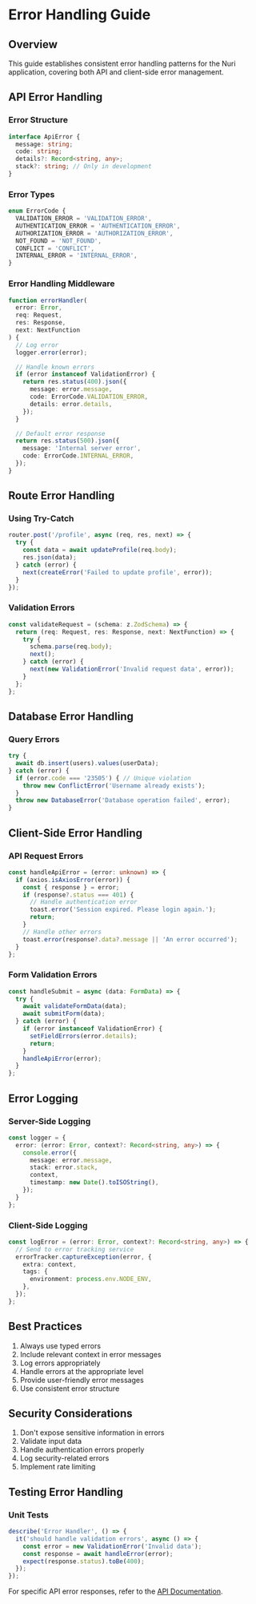 # Error Handling Guide

## Overview
This guide establishes consistent error handling patterns for the Nuri application, covering both API and client-side error management.

## API Error Handling

### Error Structure
```typescript
interface ApiError {
  message: string;
  code: string;
  details?: Record<string, any>;
  stack?: string; // Only in development
}
```

### Error Types
```typescript
enum ErrorCode {
  VALIDATION_ERROR = 'VALIDATION_ERROR',
  AUTHENTICATION_ERROR = 'AUTHENTICATION_ERROR',
  AUTHORIZATION_ERROR = 'AUTHORIZATION_ERROR',
  NOT_FOUND = 'NOT_FOUND',
  CONFLICT = 'CONFLICT',
  INTERNAL_ERROR = 'INTERNAL_ERROR',
}
```

### Error Handling Middleware
```typescript
function errorHandler(
  error: Error,
  req: Request,
  res: Response,
  next: NextFunction
) {
  // Log error
  logger.error(error);

  // Handle known errors
  if (error instanceof ValidationError) {
    return res.status(400).json({
      message: error.message,
      code: ErrorCode.VALIDATION_ERROR,
      details: error.details,
    });
  }

  // Default error response
  return res.status(500).json({
    message: 'Internal server error',
    code: ErrorCode.INTERNAL_ERROR,
  });
}
```

## Route Error Handling

### Using Try-Catch
```typescript
router.post('/profile', async (req, res, next) => {
  try {
    const data = await updateProfile(req.body);
    res.json(data);
  } catch (error) {
    next(createError('Failed to update profile', error));
  }
});
```

### Validation Errors
```typescript
const validateRequest = (schema: z.ZodSchema) => {
  return (req: Request, res: Response, next: NextFunction) => {
    try {
      schema.parse(req.body);
      next();
    } catch (error) {
      next(new ValidationError('Invalid request data', error));
    }
  };
};
```

## Database Error Handling

### Query Errors
```typescript
try {
  await db.insert(users).values(userData);
} catch (error) {
  if (error.code === '23505') { // Unique violation
    throw new ConflictError('Username already exists');
  }
  throw new DatabaseError('Database operation failed', error);
}
```

## Client-Side Error Handling

### API Request Errors
```typescript
const handleApiError = (error: unknown) => {
  if (axios.isAxiosError(error)) {
    const { response } = error;
    if (response?.status === 401) {
      // Handle authentication error
      toast.error('Session expired. Please login again.');
      return;
    }
    // Handle other errors
    toast.error(response?.data?.message || 'An error occurred');
  }
};
```

### Form Validation Errors
```typescript
const handleSubmit = async (data: FormData) => {
  try {
    await validateFormData(data);
    await submitForm(data);
  } catch (error) {
    if (error instanceof ValidationError) {
      setFieldErrors(error.details);
      return;
    }
    handleApiError(error);
  }
};
```

## Error Logging

### Server-Side Logging
```typescript
const logger = {
  error: (error: Error, context?: Record<string, any>) => {
    console.error({
      message: error.message,
      stack: error.stack,
      context,
      timestamp: new Date().toISOString(),
    });
  }
};
```

### Client-Side Logging
```typescript
const logError = (error: Error, context?: Record<string, any>) => {
  // Send to error tracking service
  errorTracker.captureException(error, {
    extra: context,
    tags: {
      environment: process.env.NODE_ENV,
    },
  });
};
```

## Best Practices

1. Always use typed errors
2. Include relevant context in error messages
3. Log errors appropriately
4. Handle errors at the appropriate level
5. Provide user-friendly error messages
6. Use consistent error structure

## Security Considerations

1. Don't expose sensitive information in errors
2. Validate input data
3. Handle authentication errors properly
4. Log security-related errors
5. Implement rate limiting

## Testing Error Handling

### Unit Tests
```typescript
describe('Error Handler', () => {
  it('should handle validation errors', async () => {
    const error = new ValidationError('Invalid data');
    const response = await handleError(error);
    expect(response.status).toBe(400);
  });
});
```

For specific API error responses, refer to the [API Documentation](../api/README.md).
